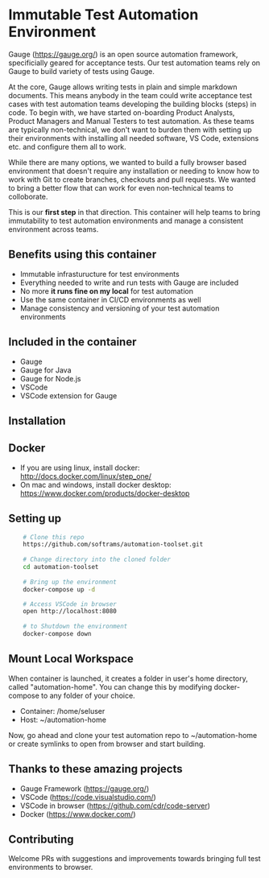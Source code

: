 Immutable Test Automation Environment
======================
Gauge (https://gauge.org/) is an open source automation framework, specificially geared for acceptance tests. Our test automation teams rely on Gauge to build variety of tests using Gauge. 

At the core, Gauge allows writing tests in plain and simple markdown documents. This means anybody in the team could write acceptance test cases with test automation teams developing the building blocks (steps) in code. To begin with, we have started on-boarding Product Analysts, Product Managers and Manual Testers to test automation. As these teams are typically non-technical, we don't want to burden them with setting up their environments with installing all needed software, VS Code, extensions etc. and configure them all to work. 

While there are many options, we wanted to build a fully browser based environment that doesn't require any installation or needing to know how to work with Git to create branches, checkouts and pull requests. We wanted to bring a better flow that can work for even non-technical teams to colloborate. 

This is our **first step** in that direction. This container will help teams to bring immutability to test automation environments and manage a consistent environment across teams. 

## Benefits using this container

- Immutable infrasturucture for test environments
- Everything needed to write and run tests with Gauge are included
- No more **it runs fine on my local** for test automation
- Use the same container in CI/CD environments as well
- Manage consistency and versioning of your test automation environments

## Included in the container

- Gauge
- Gauge for Java
- Gauge for Node.js
- VSCode 
- VSCode extension for Gauge

Installation
------------

## Docker
- If you are using linux, install docker: http://docs.docker.com/linux/step_one/
- On mac and windows, install docker desktop: https://www.docker.com/products/docker-desktop

## Setting up
```bash
    # Clone this repo
    https://github.com/softrams/automation-toolset.git
    
    # Change directory into the cloned folder
    cd automation-toolset
    
    # Bring up the environment
    docker-compose up -d

    # Access VSCode in browser
    open http://localhost:8080
    
    # to Shutdown the environment
    docker-compose down
```
## Mount Local Workspace
When container is launched, it creates a folder in user's home directory, called "automation-home". 
You can change this by modifying docker-compose to any folder of your choice.

- Container: /home/seluser
- Host: ~/automation-home

Now, go ahead and clone your test automation repo to ~/automation-home or create symlinks to open 
from browser and start building.

## Thanks to these amazing projects
- Gauge Framework (https://gauge.org/)
- VSCode (https://code.visualstudio.com/)
- VSCode in browser (https://github.com/cdr/code-server)
- Docker (https://www.docker.com/)

## Contributing
Welcome PRs with suggestions and improvements towards bringing full test environments to browser.


